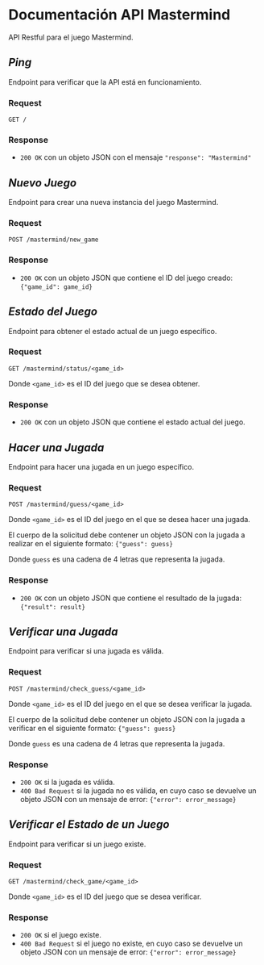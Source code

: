 # Documentación API Mastermind

API Restful para el juego Mastermind.

## **_Ping_**

Endpoint para verificar que la API está en funcionamiento.

### Request

`GET /`

### Response

- `200 OK` con un objeto JSON con el mensaje `"response": "Mastermind"`

## **_Nuevo Juego_**

Endpoint para crear una nueva instancia del juego Mastermind.

### Request

`POST /mastermind/new_game`

### Response

- `200 OK` con un objeto JSON que contiene el ID del juego creado: `{"game_id": game_id}`

## **_Estado del Juego_**

Endpoint para obtener el estado actual de un juego específico.

### Request

`GET /mastermind/status/<game_id>`

Donde `<game_id>` es el ID del juego que se desea obtener.

### Response

- `200 OK` con un objeto JSON que contiene el estado actual del juego.

## **_Hacer una Jugada_**

Endpoint para hacer una jugada en un juego específico.

### Request

`POST /mastermind/guess/<game_id>`

Donde `<game_id>` es el ID del juego en el que se desea hacer una jugada.

El cuerpo de la solicitud debe contener un objeto JSON con la jugada a realizar en el siguiente formato: `{"guess": guess}`

Donde `guess` es una cadena de 4 letras que representa la jugada.

### Response

- `200 OK` con un objeto JSON que contiene el resultado de la jugada: `{"result": result}`

## **_Verificar una Jugada_**

Endpoint para verificar si una jugada es válida.

### Request

`POST /mastermind/check_guess/<game_id>`

Donde `<game_id>` es el ID del juego en el que se desea verificar la jugada.

El cuerpo de la solicitud debe contener un objeto JSON con la jugada a verificar en el siguiente formato: `{"guess": guess}`

Donde `guess` es una cadena de 4 letras que representa la jugada.

### Response

- `200 OK` si la jugada es válida.
- `400 Bad Request` si la jugada no es válida, en cuyo caso se devuelve un objeto JSON con un mensaje de error: `{"error": error_message}`

## **_Verificar el Estado de un Juego_**

Endpoint para verificar si un juego existe.

### Request

`GET /mastermind/check_game/<game_id>`

Donde `<game_id>` es el ID del juego que se desea verificar.

### Response

- `200 OK` si el juego existe.
- `400 Bad Request` si el juego no existe, en cuyo caso se devuelve un objeto JSON con un mensaje de error: `{"error": error_message}`
